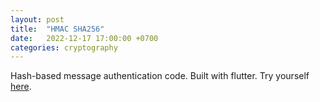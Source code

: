 ```yaml
---
layout: post
title:  "HMAC SHA256"
date:   2022-12-17 17:00:00 +0700
categories: cryptography
---
```

Hash-based message authentication code. Built with flutter. Try yourself [here][links].

[links]: https://stonear.github.io/hmac_sha256/